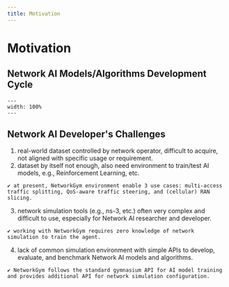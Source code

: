 ```yaml
---
title: Motivation
---
```


# Motivation

## Network AI Models/Algorithms Development Cycle

```{figure} motivation.png
---
width: 100%
---
```
## Network AI Developer's Challenges
1. real-world dataset controlled by network operator, difficult to acquire, not aligned with specific usage or requirement.
2. dataset by itself not enough, also need environment to train/test AI models, e.g., Reinforcement Learning, etc.
```{admonition} Why NetworkGym?
✔️ at present, NetworkGym environment enable 3 use cases: multi-access traffic splitting, QoS-aware traffic steering, and (cellular) RAN slicing.
```
3. network simulation tools (e.g., ns-3, etc.) often very complex and difficult to use, especially for Network AI researcher and developer.
```{admonition} Why NetworkGym?
✔️ working with NetworkGym requires zero knowledge of network simulation to train the agent.
```
4. lack of common simulation environment with simple APIs to develop, evaluate, and benchmark Network AI models and algorithms.
```{admonition} Why NetworkGym?
✔️ NetworkGym follows the standard gymnasium API for AI model training and provides additional API for network simulation configuration.
```
